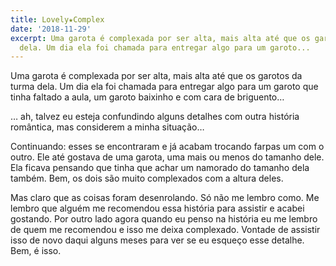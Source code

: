 ```yaml
---
title: Lovely★Complex
date: '2018-11-29'
excerpt: Uma garota é complexada por ser alta, mais alta até que os garotos da turma
  dela. Um dia ela foi chamada para entregar algo para um garoto...
---
```




Uma garota é complexada por ser alta, mais alta até que os garotos da turma dela. Um dia ela foi chamada para entregar algo para um garoto que tinha faltado a aula, um garoto baixinho e com cara de briguento…

… ah, talvez eu esteja confundindo alguns detalhes com outra história romântica, mas considerem a minha situação…

Continuando: esses se encontraram e já acabam trocando farpas um com o outro. Ele até gostava de uma garota, uma mais ou menos do tamanho dele. Ela ficava pensando que tinha que achar um namorado do tamanho dela também. Bem, os dois são muito complexados com a altura deles.

Mas claro que as coisas foram desenrolando. Só não me lembro como. Me lembro que alguém me recomendou essa história para assistir e acabei gostando. Por outro lado agora quando eu penso na história eu me lembro de quem me recomendou e isso me deixa complexado. Vontade de assistir isso de novo daqui alguns meses para ver se eu esqueço esse detalhe. Bem, é isso.